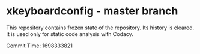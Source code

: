 # xkeyboardconfig - master branch

This repository contains frozen state of the repository.
Its history is cleared. It is used only for static code
analysis with Codacy.

Commit Time: 1698333821